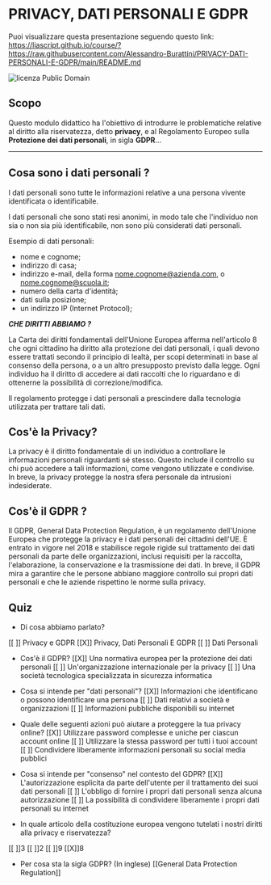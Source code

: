 <!--
author: Alessio Baldoni, Alessandro Burattini, Matteo Ciccarini

email: alessio.baldoni@savoiabenincasa.it, alessandro.burattini@savoiabenincasa.it, matteo.ciccarini@savoiabenincasa.it

version:  0.0.1

language: it

narrator: IT Italian Male

comment:  Questo lavoro servirà  a introdurre l'argomento della privacy, il trattamento dei dati personali e GDPR  

-->

# PRIVACY, DATI PERSONALI E GDPR

Puoi visualizzare questa presentazione seguendo questo link: https://liascript.github.io/course/?https://raw.githubusercontent.com/Alessandro-Burattini/PRIVACY-DATI-PERSONALI-E-GDPR/main/README.md

![licenza Public Domain](https://creativecommons.it/chapterIT/wp-content/uploads/2021/01/cc-zero-300x106.png)

## Scopo

Questo modulo didattico ha l'obiettivo di introdurre le problematiche relative al diritto alla riservatezza, detto **privacy**, e al Regolamento Europeo sulla **Protezione dei dati personali**, in sigla **GDPR**...

---

## Cosa sono i dati personali ?

I dati personali sono tutte le informazioni relative a una persona vivente identificata o identificabile.

I dati personali che sono stati resi anonimi, in modo tale che l'individuo non sia o non sia più identificabile, non sono più considerati dati personali.

Esempio di dati personali:
- nome e cognome;
- indirizzo di casa;
- indirizzo e-mail, della forma nome.cognome@azienda.com, o nome.cognome@scuola.it;
- numero della carta d'identità;
- dati sulla posizione;
- un indirizzo IP (Internet Protocol);

_**CHE DIRITTI ABBIAMO ?**_

La Carta dei diritti fondamentali dell'Unione Europea afferma nell'articolo 8 che ogni cittadino ha diritto alla protezione dei dati personali, i quali devono essere trattati secondo il principio di lealtà, per scopi determinati in base al consenso della persona, o a un altro presupposto previsto dalla legge. Ogni individuo ha il diritto di accedere ai dati raccolti che lo riguardano e di ottenerne la possibilità di correzione/modifica.

Il regolamento protegge i dati personali a prescindere dalla tecnologia utilizzata per trattare tali dati.

## **Cos'è la Privacy?**

La privacy è il diritto fondamentale di un individuo a controllare le informazioni personali riguardanti sé stesso. Questo include il controllo su chi può accedere a tali informazioni, come vengono utilizzate e condivise. In breve, la privacy protegge la nostra sfera personale da intrusioni indesiderate.

## **Cos'è il GDPR ?**


Il GDPR, General Data Protection Regulation, è un regolamento dell'Unione Europea che protegge la privacy e i dati personali dei cittadini dell'UE. È entrato in vigore nel 2018 e stabilisce regole rigide sul trattamento dei dati personali da parte delle organizzazioni, inclusi requisiti per la raccolta, l'elaborazione, la conservazione e la trasmissione dei dati. In breve, il GDPR mira a garantire che le persone abbiano maggiore controllo sui propri dati personali e che le aziende rispettino le norme sulla privacy.

## Quiz 
- Di cosa abbiamo parlato?

[[ ]] Privacy e GDPR
[[X]] Privacy, Dati Personali E GDPR
[[ ]] Dati Personali 


- Cos'è il GDPR?
[[X]] Una normativa europea per la protezione dei dati personali
[[ ]] Un'organizzazione internazionale per la privacy
[[ ]] Una società tecnologica specializzata in sicurezza informatica

- Cosa si intende per "dati personali"?
[[X]] Informazioni che identificano o possono identificare una persona
[[ ]] Dati relativi a società e organizzazioni
[[ ]] Informazioni pubbliche disponibili su internet

-  Quale delle seguenti azioni può aiutare a proteggere la tua privacy online?
[[X]] Utilizzare password complesse e uniche per ciascun account online
[[ ]] Utilizzare la stessa password per tutti i tuoi account
[[ ]] Condividere liberamente informazioni personali su social media pubblici

- Cosa si intende per "consenso" nel contesto del GDPR?
[[X]] L'autorizzazione esplicita da parte dell'utente per il trattamento dei suoi dati personali
[[ ]] L'obbligo di fornire i propri dati personali senza alcuna autorizzazione
[[ ]] La possibilità di condividere liberamente i propri dati personali su internet

- In quale articolo della costituzione europea vengono tutelati i nostri diritti alla privacy e riservatezza?

[[ ]]3
[[ ]]2
[[ ]]9
[[X]]8

- Per cosa sta la sigla GDPR? (In inglese)
[[General Data Protection Regulation]]
